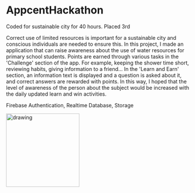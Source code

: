 # AppcentHackathon

Coded for sustainable city for 40 hours. Placed 3rd

Correct use of limited resources is important for a sustainable city and conscious individuals are needed to ensure this.
In this project, I made an application that can raise awareness about the use of water resources for primary school students.
Points are earned through various tasks in the 'Challenge' section of the app.
For example, keeping the shower time short, reviewing habits, giving information to a friend...
In the 'Learn and Earn' section, an information text is displayed and a question is asked about it, and correct answers are rewarded with points.
In this way, I hoped that the level of awareness of the person about the subject would be increased with the daily updated learn and win activities.

Firebase Authentication, Realtime Database, Storage


<img src="aa.gif" alt="drawing" width="200"/>
